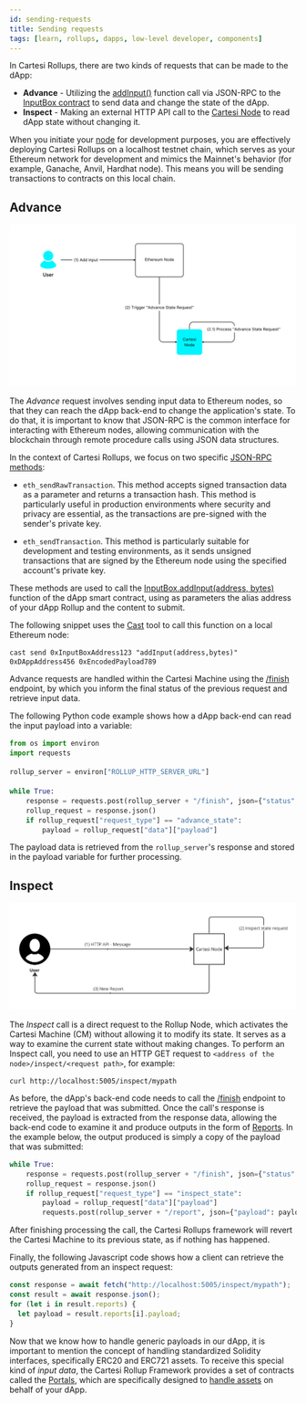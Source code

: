 ```yaml
---
id: sending-requests
title: Sending requests
tags: [learn, rollups, dapps, low-level developer, components]
---
```


In Cartesi Rollups, there are two kinds of requests that can be made to the dApp:

- **Advance** - Utilizing the [addInput()](./api/json-rpc/sol-input.md#addinput) function call via JSON-RPC to the [InputBox contract](./api/json-rpc/sol-input.md) to send data and change the state of the dApp.
- **Inspect** - Making an external HTTP API call to the [Cartesi Node](./components.md#cartesi-nodes) to read dApp state without changing it.

When you initiate your [node](./components.md#cartesi-nodes) for development purposes, you are effectively deploying Cartesi Rollups on a localhost testnet chain, which serves as your Ethereum network for development and mimics the Mainnet's behavior (for example, Ganache, Anvil, Hardhat node). This means you will be sending transactions to contracts on this local chain.

## Advance

![img](./input.png)

The _Advance_ request involves sending input data to Ethereum nodes, so that they can reach the dApp back-end to change the application's state.
To do that, it is important to know that JSON-RPC is the common interface for interacting with Ethereum nodes, allowing communication with the blockchain through remote procedure calls using JSON data structures.

In the context of Cartesi Rollups, we focus on two specific [JSON-RPC methods](https://ethereum.org/en/developers/docs/apis/json-rpc/):

- `eth_sendRawTransaction`. This method accepts signed transaction data as a parameter and returns a transaction hash. This method is particularly useful in production environments where security and privacy are essential, as the transactions are pre-signed with the sender's private key.

- `eth_sendTransaction`. This method is particularly suitable for development and testing environments, as it sends unsigned transactions that are signed by the Ethereum node using the specified account's private key.

These methods are used to call the [InputBox.addInput(address, bytes)](./api/json-rpc/sol-input.md#addinput) function of the dApp smart contract, using as parameters the alias address of your dApp Rollup and the content to submit.

The following snippet uses the [Cast](https://book.getfoundry.sh/cast/) tool to call this function on a local Ethereum node:

```shell
cast send 0xInputBoxAddress123 "addInput(address,bytes)" 0xDAppAddress456 0xEncodedPayload789
```

Advance requests are handled within the Cartesi Machine using the [/finish](./api/rollup/finish.api.mdx) endpoint, by which you inform the final status of the previous request and retrieve input data.

The following Python code example shows how a dApp back-end can read the input payload into a variable:

```python
from os import environ
import requests

rollup_server = environ["ROLLUP_HTTP_SERVER_URL"]

while True:
    response = requests.post(rollup_server + "/finish", json={"status": "accept"})
    rollup_request = response.json()
    if rollup_request["request_type"] == "advance_state":
        payload = rollup_request["data"]["payload"]
```

The payload data is retrieved from the `rollup_server`'s response and stored in the payload variable for further processing.

## Inspect

![img](./inspect.png)

The _Inspect_ call is a direct request to the Rollup Node, which activates the Cartesi Machine (CM) without allowing it to modify its state. It serves as a way to examine the current state without making changes. To perform an Inspect call, you need to use an HTTP GET request to `<address of the node>/inspect/<request path>`, for example:

```shell
curl http://localhost:5005/inspect/mypath
```

As before, the dApp's back-end code needs to call the [/finish](./api/rollup/finish.api.mdx) endpoint to retrieve the payload that was submitted. Once the call's response is received, the payload is extracted from the response data, allowing the back-end code to examine it and produce outputs in the form of [Reports](../main-concepts#reports). In the example below, the output produced is simply a copy of the payload that was submitted:

```python
while True:
    response = requests.post(rollup_server + "/finish", json={"status": "accept"})
    rollup_request = response.json()
    if rollup_request["request_type"] == "inspect_state":
        payload = rollup_request["data"]["payload"]
        requests.post(rollup_server + "/report", json={"payload": payload})
```

After finishing processing the call, the Cartesi Rollups framework will revert the Cartesi Machine to its previous state, as if nothing has happened.

Finally, the following Javascript code shows how a client can retrieve the outputs generated from an inspect request:

```javascript
const response = await fetch("http://localhost:5005/inspect/mypath");
const result = await response.json();
for (let i in result.reports) {
  let payload = result.reports[i].payload;
}
```

Now that we know how to handle generic payloads in our dApp, it is important to mention the concept of handling standardized Solidity interfaces, specifically ERC20 and ERC721 assets. To receive this special kind of _input data_, the Cartesi Rollup Framework provides a set of contracts called the [Portals](./components.md#portals), which are specifically designed to [handle assets](./assets-handling.md) on behalf of your dApp.
